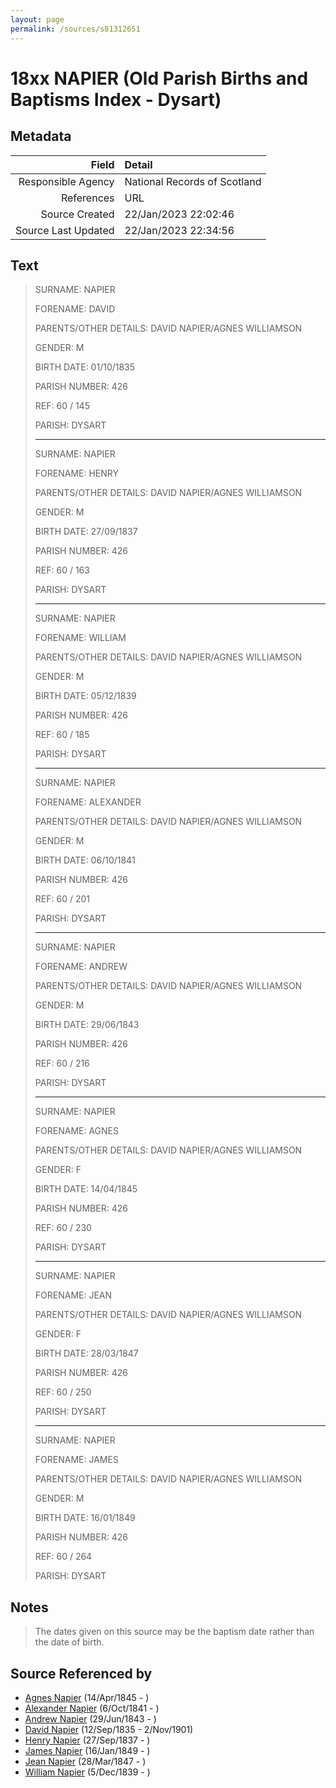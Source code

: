 ```yaml
---
layout: page
permalink: /sources/s81312651
---
```


# 18xx NAPIER (Old Parish Births and Baptisms Index - Dysart)

## Metadata

Field | Detail
---:|:---
Responsible Agency | National Records of Scotland
References | URL
Source Created | 22/Jan/2023 22:02:46
Source Last Updated | 22/Jan/2023 22:34:56

## Text

> SURNAME: NAPIER
>
> FORENAME: DAVID
>
> PARENTS/OTHER DETAILS: DAVID NAPIER/AGNES WILLIAMSON
>
> GENDER: M
>
> BIRTH DATE: 01/10/1835
>
> PARISH NUMBER: 426
>
> REF: 60 / 145
>
> PARISH: DYSART
>
> ---
>
> SURNAME: NAPIER
>
> FORENAME: HENRY
>
> PARENTS/OTHER DETAILS: DAVID NAPIER/AGNES WILLIAMSON
>
> GENDER: M
>
> BIRTH DATE: 27/09/1837
>
> PARISH NUMBER: 426
>
> REF: 60 / 163
>
> PARISH: DYSART
>
> ---
>
> SURNAME: NAPIER
>
> FORENAME: WILLIAM
>
> PARENTS/OTHER DETAILS: DAVID NAPIER/AGNES WILLIAMSON
>
> GENDER: M
>
> BIRTH DATE: 05/12/1839
>
> PARISH NUMBER: 426
>
> REF: 60 / 185
>
> PARISH: DYSART
>
> ---
>
> SURNAME: NAPIER
>
> FORENAME: ALEXANDER
>
> PARENTS/OTHER DETAILS: DAVID NAPIER/AGNES WILLIAMSON
>
> GENDER: M
>
> BIRTH DATE: 06/10/1841
>
> PARISH NUMBER: 426
>
> REF: 60 / 201
>
> PARISH: DYSART
>
> ---
>
> SURNAME: NAPIER
>
> FORENAME: ANDREW
>
> PARENTS/OTHER DETAILS: DAVID NAPIER/AGNES WILLIAMSON
>
> GENDER: M
>
> BIRTH DATE: 29/06/1843
>
> PARISH NUMBER: 426
>
> REF: 60 / 216
>
> PARISH: DYSART
>
> ---
>
> SURNAME: NAPIER
>
> FORENAME: AGNES
>
> PARENTS/OTHER DETAILS: DAVID NAPIER/AGNES WILLIAMSON
>
> GENDER: F
>
> BIRTH DATE: 14/04/1845
>
> PARISH NUMBER: 426
>
> REF: 60 / 230
>
> PARISH: DYSART
>
> ---
>
> SURNAME: NAPIER
>
> FORENAME: JEAN
>
> PARENTS/OTHER DETAILS: DAVID NAPIER/AGNES WILLIAMSON
>
> GENDER: F
>
> BIRTH DATE: 28/03/1847
>
> PARISH NUMBER: 426
>
> REF: 60 / 250
>
> PARISH: DYSART
>
> ---
>
> SURNAME: NAPIER
>
> FORENAME: JAMES
>
> PARENTS/OTHER DETAILS: DAVID NAPIER/AGNES WILLIAMSON
>
> GENDER: M
>
> BIRTH DATE: 16/01/1849
>
> PARISH NUMBER: 426
>
> REF: 60 / 264
>
> PARISH: DYSART
>

## Notes

> The dates given on this source may be the baptism date rather than the date of birth.
>


## Source Referenced by

* [Agnes Napier](../people/@67902640@-agnes-napier-b1845-4-14-d.md) (14/Apr/1845 - )
* [Alexander Napier](../people/@42551448@-alexander-napier-b1841-10-6-d.md) (6/Oct/1841 - )
* [Andrew Napier](../people/@90505172@-andrew-napier-b1843-6-29-d.md) (29/Jun/1843 - )
* [David Napier](../people/@41697732@-david-napier-b1835-9-12-d1901-11-2.md) (12/Sep/1835 - 2/Nov/1901)
* [Henry Napier](../people/@7484846@-henry-napier-b1837-9-27-d.md) (27/Sep/1837 - )
* [James Napier](../people/@29473130@-james-napier-b1849-1-16-d.md) (16/Jan/1849 - )
* [Jean Napier](../people/@89412864@-jean-napier-b1847-3-28-d.md) (28/Mar/1847 - )
* [William Napier](../people/@18756558@-william-napier-b1839-12-5-d.md) (5/Dec/1839 - )

